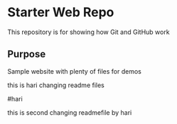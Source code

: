 # Starter Web Repo

This repository is for showing how Git and GitHub work

## Purpose

Sample website with plenty of files for demos

this is hari changing readme files

#hari

this is second changing readmefile by hari